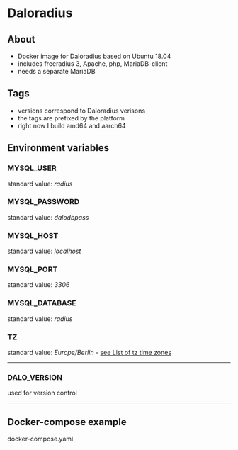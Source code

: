 # Daloradius
## About

* Docker image for Daloradius based on Ubuntu 18.04
* includes freeradius 3, Apache, php, MariaDB-client
* needs a separate MariaDB

## Tags

* versions correspond to Daloradius verisons
* the tags are prefixed by the platform
* right now I build amd64 and aarch64

## Environment variables

### MYSQL_USER
standard value: *radius*
### MYSQL_PASSWORD
standard value: *dalodbpass*
### MYSQL_HOST
standard value: *localhost*
### MYSQL_PORT
standard value: *3306*
### MYSQL_DATABASE
standard value: *radius*
### TZ
standard value: *Europe/Berlin* - [see List of tz time zones](https://en.wikipedia.org/wiki/List_of_tz_database_time_zones)

---
### DALO_VERSION
used for version control

---
## Docker-compose example

docker-compose.yaml
